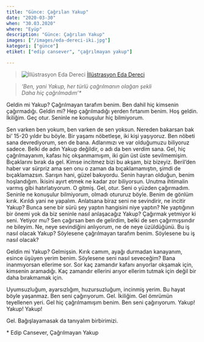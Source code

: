```yaml
---
title: "Günce: Çağrılan Yakup"
date: "2020-03-30"
when: "30.03.2020"
where: "Eyüp"
description: "Günce: Çağrılan Yakup"
images: ["/images/eda-dereci-iki.jpg"]
kategori: ["günce"]
etiket: ["edip cansever", "çağrılmayan yakup"]

---
```


>![İllüstrasyon Eda Dereci](/images/eda-dereci-iki.jpg) [İllüstrasyon Eda Dereci](https://www.instagram.com/p/BzLVQT2A1tU)

>*‘Ben, yani Yakup, her türlü çağrılmanın olağan şekli  
Daha hiç çağrılmadım’\**

Geldin mi Yakup? Çağrılmayan tarafım benim. Ben dahil hiç kimsenin çağırmadığı. Geldin mi? Hep çağrılmadığı yerden fırtanım benim. Hoş geldin. İkiliğim. Geç otur. Seninle ne konuşulur hiç bilmiyorum.

<!--more-->

Sen varken ben yokum, ben varken de sen yoksun. Nereden bakarsan bak bi’ 15-20 yıldır bu böyle. Bir yaşamı nöbetleşe, iki kişi yaşıyoruz. Ben nöbeti sana devrediyorum, sen de bana. Adlarımızı ve var olduğumuzu biliyoruz sadece. Belki de adın Yakup değildir, o adı da ben verdim sana. Gel, hiç çağrılmayanım, kafası hiç okşanmamışım, iki gün üst üste sevilmemişim. Bıçaklarını bırak da gel. Kimse incitmez bizi bu akşam, biz bizeyiz. Beril’den haber var sürpriz ama sen onu o zaman da bıçaklamamıştın, şimdi de bıçaklamazsın. Sarışın hani, güzel bakıyordu. Senin hayran olduğun, benim hoşlandığım. İkisini ayırt etmek ne kadar zor biliyorsun. Unutma ihtimalin varmış gibi hatırlatıyorum. O gitmiş. Gel, otur. Seni o yüzden çağırmadım. Seninle ne konuşulur bilmiyorum, olmadı otururuz böyle. Benim de gönlüm kırık. Kırıldı yani ne yapalım. 
Anlatsana biraz seni ne sevindirir, ne incitir Yakup? Bunca sene bir sürü şey yaptın hangisini niye yaptın? Ne yaptığının bir önemi yok da biz seninle nasıl anlaşacağız Yakup? Çağırmak yetmiyor ki seni. Yetiyor mu? Sen çağırsan ben de gelirdim, belki de sen çağırmışsındır ne bileyim. Ne, neye sevindiğini anlıyorum, ne de neye üzüldüğünü. Bu iş nasıl olacak Yakup? Söylesene çağrılmayan tarafım benim. Söylesene bu iş nasıl olacak? 

Geldin mi Yakup? Gelmişsin. Kırık camım, ayağı durmadan kanayanım, esince üşüyen yerim benim. Söylesene seni nasıl seveceğim? Bana inanmıyorsan ellerime sor. Sor kaç zamandır kafanı arıyorlar okşamak için, kimsenin aramadığı. Kaç zamandır ellerini arıyor ellerim tutmak için değil bir daha bırakmamak için. 

Uyumsuzluğum, ayarsızlığım, huzursuzluğum, incinmiş yerim. Bu hayat böyle yaşanmaz. Ben seni çağırıyorum. Gel. İkiliğim. Gel ömrümün teyellenen yeri. Gel hiç çağrılmamışım benim. Ben seni çağırıyorum. Yakup! Yakup! Yakup!

Gel. Bağışlayamasak da tanıyalım birbirimizi.


\* Edip Cansever, Çağrılmayan Yakup  
